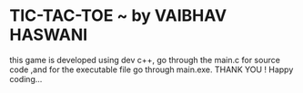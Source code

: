 # TIC-TAC-TOE ~ by VAIBHAV HASWANI
this game is developed using dev c++, go through the main.c for source code ,and for the executable file go through main.exe.
THANK YOU !
Happy coding...
